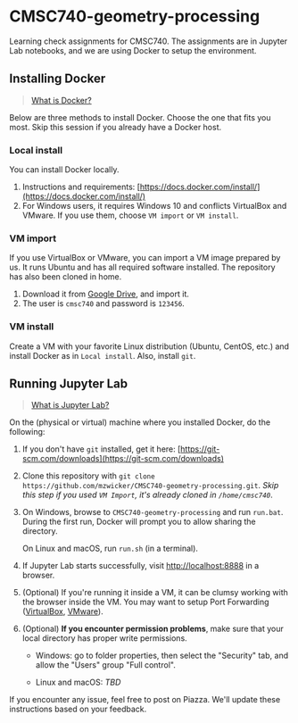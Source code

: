 # CMSC740-geometry-processing

Learning check assignments for CMSC740. The assignments are in Jupyter Lab notebooks, and we are using Docker to setup the environment.

## Installing Docker

> [What is Docker?](https://docs.docker.com/engine/docker-overview/)

Below are three methods to install Docker. Choose the one that fits you most. Skip this session if you already have a Docker host.

### Local install

You can install Docker locally.

1. Instructions and requirements: [https://docs.docker.com/install/](https://docs.docker.com/install/)
2. For Windows users, it requires Windows 10 and conflicts VirtualBox and VMware. If you use them, choose `VM import` or `VM install`.

### VM import

If you use VirtualBox or VMware, you can import a VM image prepared by us. It runs Ubuntu and has all required software installed. The repository has also been cloned in home.

1. Download it from [Google Drive](https://drive.google.com/drive/folders/1dAcHpDSO-98rq-VHXz7sfJqcfbrBLkM3?usp=sharing), and import it.
2. The user is `cmsc740` and password is `123456`.

### VM install

Create a VM with your favorite Linux distribution (Ubuntu, CentOS, etc.) and install Docker as in `Local install`. Also, install `git`.

## Running Jupyter Lab

> [What is Jupyter Lab?](https://jupyterlab.readthedocs.io/en/stable/)

On the (physical or virtual) machine where you installed Docker, do the following:

1. If you don't have `git` installed, get it here: [https://git-scm.com/downloads](https://git-scm.com/downloads)
1. Clone this repository with `git clone https://github.com/mzwicker/CMSC740-geometry-processing.git`. *Skip this step if you used `VM Import`, it's already cloned in `/home/cmsc740`*.
1. On Windows, browse to `CMSC740-geometry-processing` and run `run.bat`. During the first run, Docker will prompt you to allow sharing the directory.

   On Linux and macOS, run `run.sh` (in a terminal).
1. If Jupyter Lab starts successfully, visit [http://localhost:8888](http://localhost:8888) in a browser. 
1. (Optional) If you're running it inside a VM, it can be clumsy working with the browser inside the VM. You may want to setup Port Forwarding ([VirtualBox](https://www.virtualbox.org/manual/ch06.html#natforward), [VMware](https://docs.vmware.com/en/VMware-Workstation-Pro/15.0/com.vmware.ws.using.doc/GUID-E146C894-664C-479A-9E19-484400614BED.html)).
1. (Optional)  **If you encounter permission problems**, make sure that your local directory has proper write permissions.
    - Windows: go to folder properties, then select the "Security" tab, and allow the "Users" group "Full control".

    - Linux and macOS: *TBD*

If you encounter any issue, feel free to post on Piazza. We'll update these instructions based on your feedback.
